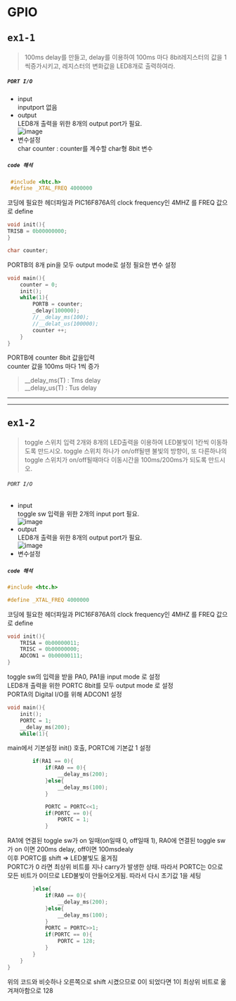 # GPIO  
## <pre>ex1-1</pre>
>100ms delay를 만들고, delay를 이용하여 100ms 마다 8bit레지스터의 값을 1씩증가시키고, 레지스터의 변화값을 LED8개로 출력하여라.  
  
##### <code>PORT I/O</code>  
+ input  
	inputport 없음
+ output  
	LED8개 출력을 위한 8개의 output port가 필요.  
	![image](https://user-images.githubusercontent.com/43701183/48460173-f1e15f80-e810-11e8-9ff7-38fe81ceef45.png)  
+ 변수설정  
	char counter : counter를 계수할 char형 8bit 변수
	
##### <code>code 해석</code> 
```c   
 #include <htc.h>
 #define _XTAL_FREQ 4000000
```
코딩에 필요한 헤더파일과 PIC16F876A의 clock frequency인 4MHZ 를 FREQ 값으로 define
```c
void init(){
TRISB = 0b00000000;
}

char counter;
```
PORTB의 8개 pin을 모두 output mode로 설정 필요한 변수 설정
```c
void main(){
	counter = 0;
	init();
	while(1){
		PORTB = counter;
		_delay(100000);
		//__delay_ms(100);
		//__delat_us(100000);
		counter ++;
	}
}
```
PORTB에 counter 8bit 값을입력  
counter 값을 100ms 마다 1씩 증가 
>__delay_ms(T) : Tms delay  
>__delay_us(T) : Tus delay
  
  
  
  
    
* * *          
* * *
## <pre>ex1-2</pre>
>toggle 스위치 입력 2개와 8개의 LED출력을 이용하여 LED불빛이 1칸씩 이동하도록 만드시오. toggle 스위치 하나가 on/off될땐 불빛의 방향이, 또 다른하나의 toggle 스위치가 on/off될때마다 이동시간을 100ms/200ms가 되도록 만드시오.  
###### <code>PORT I/O</code>  
+ input  
	toggle sw 입력을 위한 2개의 input port 필요.  
	![image](https://user-images.githubusercontent.com/43701183/48461634-f4938300-e817-11e8-97f3-cebd09de9c8b.png)  
+ output  
	LED8개 출력을 위한 8개의 output port가 필요.  
	![image](https://user-images.githubusercontent.com/43701183/48460072-68ca2880-e810-11e8-89e9-a6beffff5021.png)  
+ 변수설정  
##### <code>code 해석</code>  
```c
#include <htc.h>

#define _XTAL_FREQ 4000000
```
코딩에 필요한 헤더파일과 PIC16F876A의 clock frequency인 4MHZ 를 FREQ 값으로 define  
```c
void init(){
	TRISA = 0b00000011;
	TRISC = 0b00000000;
	ADCON1 = 0b00000111;
}
```  
toggle sw의 입력을 받을 PA0, PA1을 input mode 로 설정  
LED8개 출력을 위한 PORTC 8bit를 모두 output mode 로 설정  
PORTA의 Digital I/O를 위해 ADCON1 설정  
```c
void main(){
	init();
	PORTC = 1;
	__delay_ms(200);
	while(1){
```
main에서 기본설정 init() 호출, PORTC에 기본값 1 설정
```c
		if(RA1 == 0){
			if(RA0 == 0){
				__delay_ms(200);
			}else{
				__delay_ms(100);
			}

			PORTC = PORTC<<1;
			if(PORTC == 0){
				PORTC = 1;
			}
```
RA1에 연결된 toggle sw가 on 일때(on일때 0, off일때 1), RA0에 연결된 toggle sw가 on 이면 200ms delay, off이면 100msdealy  
이후 PORTC를 shift => LED불빛도 옮겨짐  
PORTC가 0 라면 최상위 비트를 지나 carry가 발생한 상태. 따라서 PORTC는 0으로 모든 비트가 0이므로 LED불빛이 안들어오게됨. 따라서 다시 초기값 1을 세팅
```c
		}else{
			if(RA0 == 0){
				__delay_ms(200);
			}else{
				__delay_ms(100);
			}
			PORTC = PORTC>>1;
			if(PORTC == 0){
				PORTC = 128;
			}
		}
	}
}
```
위의 코드와 비슷하나 오른쪽으로 shift 시켰으므로 0이 되었다면 1이 최상위 비트로 옮겨져아함으로 128
